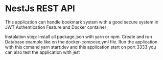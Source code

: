 # NestJs REST API

This application can handle bookmark system with a good secure system in JWT Authentication Feature and Docker container

Instalation step: 
Install all package.json with yarn or npm.
Create and run Database example like on the docker-compose.yml file.
Run the application with this comand yarn start:dev and this application start on port 3333
you can also test the application with jest


